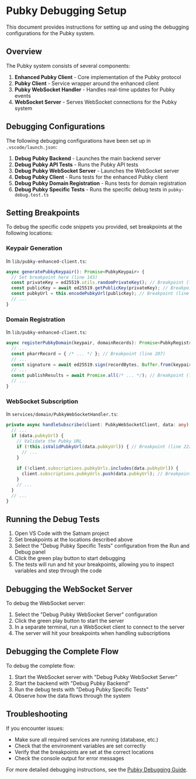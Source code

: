 # Pubky Debugging Setup

This document provides instructions for setting up and using the debugging configurations for the Pubky system.

## Overview

The Pubky system consists of several components:

1. **Enhanced Pubky Client** - Core implementation of the Pubky protocol
2. **Pubky Client** - Service wrapper around the enhanced client
3. **Pubky WebSocket Handler** - Handles real-time updates for Pubky events
4. **WebSocket Server** - Serves WebSocket connections for the Pubky system

## Debugging Configurations

The following debugging configurations have been set up in `.vscode/launch.json`:

1. **Debug Pubky Backend** - Launches the main backend server
2. **Debug Pubky API Tests** - Runs the Pubky API tests
3. **Debug Pubky WebSocket Server** - Launches the WebSocket server
4. **Debug Pubky Client** - Runs tests for the enhanced Pubky client
5. **Debug Pubky Domain Registration** - Runs tests for domain registration
6. **Debug Pubky Specific Tests** - Runs the specific debug tests in `pubky-debug.test.ts`

## Setting Breakpoints

To debug the specific code snippets you provided, set breakpoints at the following locations:

### Keypair Generation

In `lib/pubky-enhanced-client.ts`:

```typescript
async generatePubkyKeypair(): Promise<PubkyKeypair> {
  // Set breakpoint here (line 143)
  const privateKey = ed25519.utils.randomPrivateKey(); // Breakpoint (line 146)
  const publicKey = await ed25519.getPublicKey(privateKey); // Breakpoint (line 149)
  const pubkyUrl = this.encodePubkyUrl(publicKey); // Breakpoint (line 151)
  // ...
}
```

### Domain Registration

In `lib/pubky-enhanced-client.ts`:

```typescript
async registerPubkyDomain(keypair, domainRecords): Promise<PubkyRegistrationResult> {
  // ...
  const pkarrRecord = { /* ... */ }; // Breakpoint (line 207)
  // ...
  const signature = await ed25519.sign(recordBytes, Buffer.from(keypair.private_key, 'hex')); // Breakpoint (line 222)
  // ...
  const publishResults = await Promise.all(/* ... */); // Breakpoint (line 232)
  // ...
}
```

### WebSocket Subscription

In `services/domain/PubkyWebSocketHandler.ts`:

```typescript
private async handleSubscribe(client: PubkyWebSocketClient, data: any) {
  // ...
  if (data.pubkyUrl) {
    // Validate the Pubky URL
    if (!this.isValidPubkyUrl(data.pubkyUrl)) { // Breakpoint (line 222)
      // ...
    }
    
    if (!client.subscriptions.pubkyUrls.includes(data.pubkyUrl)) {
      client.subscriptions.pubkyUrls.push(data.pubkyUrl); // Breakpoint (line 228)
    }
    // ...
  }
  // ...
}
```

## Running the Debug Tests

1. Open VS Code with the Satnam project
2. Set breakpoints at the locations described above
3. Select the "Debug Pubky Specific Tests" configuration from the Run and Debug panel
4. Click the green play button to start debugging
5. The tests will run and hit your breakpoints, allowing you to inspect variables and step through the code

## Debugging the WebSocket Server

To debug the WebSocket server:

1. Select the "Debug Pubky WebSocket Server" configuration
2. Click the green play button to start the server
3. In a separate terminal, run a WebSocket client to connect to the server
4. The server will hit your breakpoints when handling subscriptions

## Debugging the Complete Flow

To debug the complete flow:

1. Start the WebSocket server with "Debug Pubky WebSocket Server"
2. Start the backend with "Debug Pubky Backend"
3. Run the debug tests with "Debug Pubky Specific Tests"
4. Observe how the data flows through the system

## Troubleshooting

If you encounter issues:

- Make sure all required services are running (database, etc.)
- Check that the environment variables are set correctly
- Verify that the breakpoints are set at the correct locations
- Check the console output for error messages

For more detailed debugging instructions, see the [Pubky Debugging Guide](./pubky_debugging_guide.md).